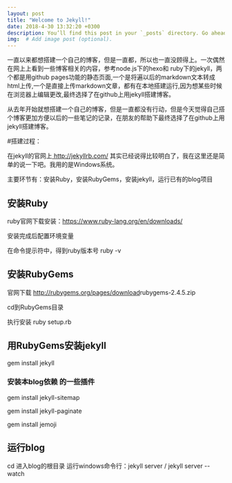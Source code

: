 ```yaml
---
layout: post
title: "Welcome to Jekyll!"
date: 2018-4-30 13:32:20 +0300
description: You’ll find this post in your `_posts` directory. Go ahead and edit it and re-build the site to see your changes. # Add post description (optional)
img:  # Add image post (optional).
---
```

一直以来都想搭建一个自己的博客，但是一直都，所以也一直没顾得上。一次偶然在网上上看到一些博客相关的内容，参考node.js下的hexo和 ruby下的jekyll，两个都是用github pages功能的静态页面,一个是将遍以后的markdown文本转成html上传,一个是直接上传markdown文章，都有在本地搭建运行,因为想某些时候在浏览器上编辑更改,最终选择了在github上用jekyll搭建博客。

从去年开始就想搭建一个自己的博客，但是一直都没有行动，但是今天觉得自己搭个博客更加方便以后的一些笔记的记录，在朋友的帮助下最终选择了在github上用jekyll搭建博客。

#搭建过程：

在jekyll的官网上[ <http://jekyllrb.com/>](http://jekyllrb.com/) 其实已经说得比较明白了，我在这里还是简单的说一下吧。我用的是Windows系统。  

主要环节有：安装Ruby，安装RubyGems，安装jekyll，运行已有的blog项目

## 安装Ruby

ruby官网下载安装：[<https://www.ruby-lang.org/en/downloads/>](<https://www.ruby-lang.org/en/downloads/>)

安装完成后配置环境变量

在命令提示符中，得到ruby版本号 ruby -v



## 安装RubyGems

官网下载 [<http://rubygems.org/pages/download>](<http://rubygems.org/pages/download>)rubygems-2.4.5.zip

cd到RubyGems目录

执行安装 ruby setup.rb



## 用RubyGems安装jekyll

gem install jekyll



### 安装本blog依赖 的一些插件

gem install jekyll-sitemap

gem install jekyll-paginate

gem install jemoji

## 运行blog

cd 进入blog的根目录 运行windows命令行：jekyll server / jekyll server --watch